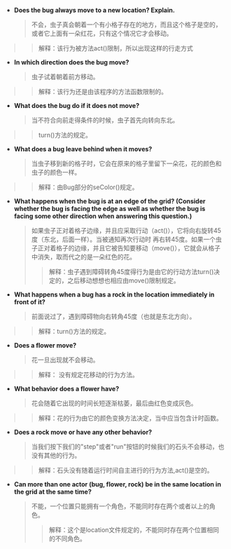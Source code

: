 * **Does the bug always move to a new location? Explain.**
	>不会，虫子真会朝着一个有小格子存在的地方，而且这个格子是空的，或者它上面有一朵红花，只有这个情况它才会移动。
	>
>>解释：该行为被方法act()限制，所以出现这样的行走方式
	
* **In which direction does the bug move?**
	> 虫子试着朝着前方移动。
	>
> >解释：该行为还是由该程序的方法函数限制的。
	
* **What does the bug do if it does not move?**
	> 当不符合向前走得条件的时候，虫子首先向转向东北。
	>
> >turn()方法的规定。
	
* **What does a bug leave behind when it moves?**
	> 当虫子移到新的格子时，它会在原来的格子里留下一朵花，花的颜色和虫子的颜色一样。
	>
> >解释：由Bug部分的seColor()规定。
	
* **What happens when the bug is at an edge of the grid? (Consider whether the bug is facing the edge as well as
  whether the bug is facing some other direction when answering this question.)**
  > 如果虫子正对着格子边缘，并且应采取行动（act()），它将向右旋转45度（东北，后面一样）。当被通知再次行动时
  > 再右转45度。如果一个虫子正对着格子的边缘，并且它被告知要移动（move()），它就会从格子中消失，取而代之的是一朵红色的花。
  >
  > >解释：虫子遇到障碍转角45度得行为是由它的行动方法turn()决定的，之后移动想想也相应由move()限制规定。

* **What happens when a bug has a rock in the location immediately in front of it?**
	> 前面说过了，遇到障碍物向右转角45度（也就是东北方向）。
	>
> >解释：turn()方法的规定。
	
 * **Does a flower move?**
	 > 花一旦出现就不会移动。
	>
> >解释： 没有规定花移动的行为方法。
	 
* **What behavior does a flower have?**
	> 花会随着它出现的时间长短逐渐枯萎，最后由红色变成灰色。
	>
> >解释：花的行为由它的颜色变换方法决定，当中应当包含计时函数。
	
* **Does a rock move or have any other behavior?**
	> 当我们按下我们的"step"或者"run"按钮的时候我们的石头不会移动，也没有其他的行为。
	>
> >解释：石头没有随着运行时间自主进行的行为方法,act()是空的。
	
* **Can more than one actor (bug, flower, rock) be in the same location in the grid at the same time?**

	> 不能，一个位置只能拥有一个角色，不能同时存在两个或者以上的角色。
	>
	> >解释：这个是location文件规定的，不能同时存在两个位置相同的不同角色。